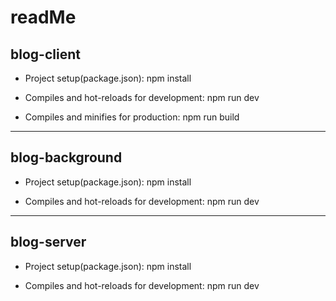 # readMe

## blog-client 
- Project setup(package.json):
npm install

- Compiles and hot-reloads for development:
npm run dev

- Compiles and minifies for production:
npm run build

---


## blog-background 
- Project setup(package.json):
npm install

- Compiles and hot-reloads for development:
npm run dev

---

## blog-server 
- Project setup(package.json):
npm install

- Compiles and hot-reloads for development:
npm run dev
